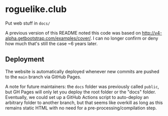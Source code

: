 # roguelike.club

Put web stuff in `docs/`

A previous version of this README noted this code was based on http://v4-alpha.getbootstrap.com/examples/cover/. I can no longer confirm or deny how much that's still the case ~6 years later.

## Deployment
The website is automatically deployed whenever new commits are pushed to the `main` branch via GitHub Pages.

A note for future maintainers: the `docs` folder was previously called `public`, but GH Pages will only let you deploy the root folder or the "docs" folder. Eventually, we could set up a GitHub Actions script to auto-deploy an arbitrary folder to another branch, but that seems like overkill as long as this remains static HTML with no need for a pre-processing/compilation step.
